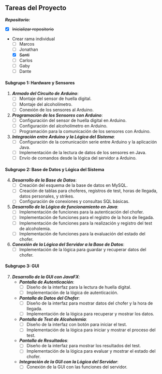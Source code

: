 
## Tareas del Proyecto

***Repositorio:***
- [x] ~~Inicializar repositorio~~
- Crear rama individual
    - [ ] Marcos
    - [ ] Jonathan
    - [x] ~~Santi~~
    - [ ] Carlos
    - [ ] Gaby
    - [ ] Dante

#### Subgrupo 1: Hardware y Sensores
1. ***Armado del Circuito de Arduino***:
   - [ ] Montaje del sensor de huella digital.
   - [ ] Montaje del alcoholímetro.
   - [ ] Conexión de los sensores al Arduino.

2. ***Programación de los Sensores con Arduino***:
   - [ ] Configuración del sensor de huella digital en Arduino.
   - [ ] Configuración del alcoholímetro en Arduino.
   - [ ] Programación para la comunicación de los sensores con Arduino.

3. ***Integración entre Arduino y la Lógica del Sistema***:
   - [ ] Configuración de la comunicación serie entre Arduino y la aplicación Java.
   - [ ] Implementación de la lectura de datos de los sensores en Java.
   - [ ] Envío de comandos desde la lógica del servidor a Arduino.

#### Subgrupo 2: Base de Datos y Lógica del Sistema

4. ***Desarrollo de la Base de Datos***:
   - [ ] Creación del esquema de la base de datos en MySQL.
   - [ ] Creación de tablas para choferes, registros de test, horas de llegada, datos personales, y strikes.
   - [ ] Configuración de conexiones y consultas SQL básicas.

5. ***Desarrollo de la Lógica de funcionamiento en Java***:
   - [ ] Implementación de funciones para la autenticación del chofer.
   - [ ] Implementación de funciones para el registro de la hora de llegada.
   - [ ] Implementación de funciones para la realización y registro del test de alcoholemia.
   - [ ] Implementación de funciones para la evaluación del estado del chofer.

6. ***Conexión de la Lógica del Servidor a la Base de Datos***:
   - [ ] Implementación de la lógica para guardar y recuperar datos del chofer.

#### Subgrupo 3: GUI

7. ***Desarrollo de la GUI con JavaFX***:
   - ***Pantalla de Autenticación***:
     - [ ] Diseño de la interfaz para la lectura de huella digital.
     - [ ] Implementación de la lógica de autenticación.
   - ***Pantalla de Datos del Chofer***:
     - [ ] Diseño de la interfaz para mostrar datos del chofer y la hora de llegada.
     - [ ] Implementación de la lógica para recuperar y mostrar los datos.
   - ***Pantalla de Test de Alcoholemia***:
     - [ ] Diseño de la interfaz con botón para iniciar el test.
     - [ ] Implementación de la lógica para iniciar y mostrar el proceso del test.
   - ***Pantalla de Resultados***:
     - [ ] Diseño de la interfaz para mostrar los resultados del test.
     - [ ] Implementación de la lógica para evaluar y mostrar el estado del chofer.
   - ***Integración de la GUI con la Lógica del Servidor***:
     - [ ] Conexión de la GUI con las funciones del servidor.